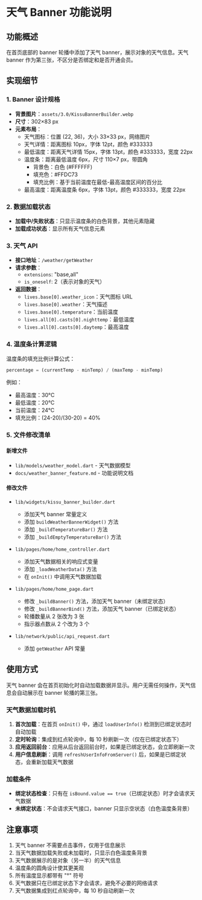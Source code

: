 # 天气 Banner 功能说明

## 功能概述

在首页底部的 banner 轮播中添加了天气 banner，展示对象的天气信息。天气 banner 作为第三张，不区分是否绑定和是否开通会员。

## 实现细节

### 1. Banner 设计规格

- **背景图片**：`assets/3.0/KissuBannerBuilder.webp`
- **尺寸**：302×83 px
- **元素布局**：
  - 天气图标：位置 (22, 36)，大小 33×33 px，网络图片
  - 天气详情：距离图标 10px，字体 12pt，颜色 #333333
  - 最低温度：距离天气详情 15px，字体 13pt，颜色 #333333，宽度 22px
  - 温度条：距离最低温度 6px，尺寸 110×7 px，带圆角
    - 背景色：白色 (#FFFFFF)
    - 填充色：#FFDC73
    - 填充比例：基于当前温度在最低-最高温度区间的百分比
  - 最高温度：距离温度条 6px，字体 13pt，颜色 #333333，宽度 22px

### 2. 数据加载状态

- **加载中/失败状态**：只显示温度条的白色背景，其他元素隐藏
- **加载成功状态**：显示所有天气信息元素

### 3. 天气 API

- **接口地址**：`/weather/getWeather`
- **请求参数**：
  - `extensions`: "base,all"
  - `is_oneself`: 2（表示对象的天气）
- **返回数据**：
  - `lives.base[0].weather_icon`：天气图标 URL
  - `lives.base[0].weather`：天气描述
  - `lives.base[0].temperature`：当前温度
  - `lives.all[0].casts[0].nighttemp`：最低温度
  - `lives.all[0].casts[0].daytemp`：最高温度

### 4. 温度条计算逻辑

温度条的填充比例计算公式：

```dart
percentage = (currentTemp - minTemp) / (maxTemp - minTemp)
```

例如：
- 最高温度：30°C
- 最低温度：20°C
- 当前温度：24°C
- 填充比例：(24-20)/(30-20) = 40%

### 5. 文件修改清单

#### 新增文件
- `lib/models/weather_model.dart` - 天气数据模型
- `docs/weather_banner_feature.md` - 功能说明文档

#### 修改文件
- `lib/widgets/kissu_banner_builder.dart`
  - 添加天气 banner 常量定义
  - 添加 `buildWeatherBannerWidget()` 方法
  - 添加 `_buildTemperatureBar()` 方法
  - 添加 `_buildEmptyTemperatureBar()` 方法

- `lib/pages/home/home_controller.dart`
  - 添加天气数据相关的响应式变量
  - 添加 `_loadWeatherData()` 方法
  - 在 `onInit()` 中调用天气数据加载

- `lib/pages/home/home_page.dart`
  - 修改 `_buildBanner()` 方法，添加天气 banner（未绑定状态）
  - 修改 `_buildBannerBind()` 方法，添加天气 banner（已绑定状态）
  - 轮播数量从 2 张改为 3 张
  - 指示器点数从 2 个改为 3 个

- `lib/network/public/api_request.dart`
  - 添加 `getWeather` API 常量

## 使用方式

天气 banner 会在首页初始化时自动加载数据并显示。用户无需任何操作，天气信息会自动展示在 banner 轮播的第三张。

### 天气数据加载时机

1. **首次加载**：在首页 `onInit()` 中，通过 `loadUserInfo()` 检测到已绑定状态时自动加载
2. **定时轮询**：集成到红点轮询中，每 10 秒刷新一次（仅在已绑定状态下）
3. **应用返回前台**：应用从后台返回前台时，如果是已绑定状态，会立即刷新一次
4. **用户信息刷新**：调用 `refreshUserInfoFromServer()` 后，如果是已绑定状态，会重新加载天气数据

### 加载条件

- **绑定状态检查**：只有在 `isBound.value == true`（已绑定状态）时才会请求天气数据
- **未绑定状态**：不会请求天气接口，banner 只显示空状态（白色温度条背景）

## 注意事项

1. 天气 banner 不需要点击事件，仅用于信息展示
2. 当天气数据加载失败或未加载时，只显示白色温度条背景
3. 天气数据展示的是对象（另一半）的天气信息
4. 温度条的圆角设计使其更美观
5. 所有温度显示都带有 "°" 符号
6. 天气数据只在已绑定状态下才会请求，避免不必要的网络请求
7. 天气数据集成到红点轮询中，每 10 秒自动刷新一次

